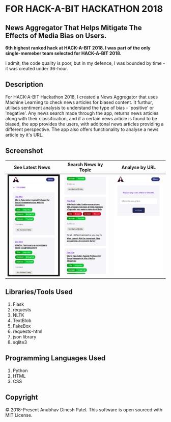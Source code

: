 # FOR HACK-A-BIT HACKATHON 2018 

## News Aggregator That Helps Mitigate The Effects of Media Bias on Users.

<b>6th highest ranked hack at HACK-A-BIT 2018. I was part of the only single-memeber team selected for HACK-A-BIT 2018. </b> 

I admit, the code quality is poor, but in my defence, I was bounded by time - it was created under 36-hour. 

## Description
For HACK-A-BIT Hackathon 2018, I created a News Aggregator that uses Machine Learning to check news articles for biased content. It furthur, utilises sentiment analysis to understand the type of bias - 'positive' or 'negative'. Any news search made through the app, returns news articles along with their classification, and if a certain news article is found to be biased, the app provides the users, with additonal news articles providing a different perspective. The app also offers functionality to analyse a news article by it's URL. 

## Screenshot
See Latest News | Search News by Topic | Analyse by URL
--- | --- | ---
<img src="static/img/WhatsApp%20Image%202018-10-29%20at%202.18.15%20PM%20(1).jpeg" width="250" border="5"> | <img src="static/img/WhatsApp%20Image%202018-10-29%20at%202.18.30%20PM%20(2).jpeg" width="250"> | <img src="static/img/WhatsApp%20Image%202018-10-29%20at%202.18.30%20PM%20(3).jpeg" width="250">

## Libraries/Tools Used
1. Flask
1. requests
1. NLTK
1. TextBlob
1. FakeBox
1. requests-html
1. json library
1. sqlite3

## Programming Languages Used
1. Python
1. HTML
1. CSS

## Copyright
&copy; 2018-Present Anubhav Dinesh Patel. This software is open sourced with MIT License.
